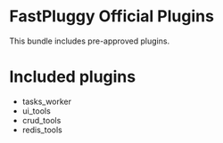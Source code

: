 # FastPluggy Official Plugins

This bundle includes pre-approved plugins.

# Included plugins 

- tasks_worker
- ui_tools
- crud_tools
- redis_tools